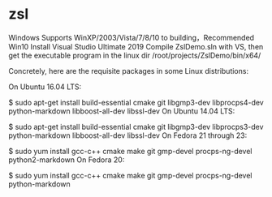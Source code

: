 # zsl

Windows
Supports WinXP/2003/Vista/7/8/10 to building，Recommended Win10
Install Visual Studio Ultimate 2019
Compile ZslDemo.sln with VS, then get the executable program in the linux dir /root/projects/ZslDemo/bin/x64/

Concretely, here are the requisite packages in some Linux distributions:

On Ubuntu 16.04 LTS:

  $ sudo apt-get install build-essential cmake git libgmp3-dev libprocps4-dev python-markdown libboost-all-dev libssl-dev
On Ubuntu 14.04 LTS:

  $ sudo apt-get install build-essential cmake git libgmp3-dev libprocps3-dev python-markdown libboost-all-dev libssl-dev
On Fedora 21 through 23:

  $ sudo yum install gcc-c++ cmake make git gmp-devel procps-ng-devel python2-markdown
On Fedora 20:

  $ sudo yum install gcc-c++ cmake make git gmp-devel procps-ng-devel python-markdown
